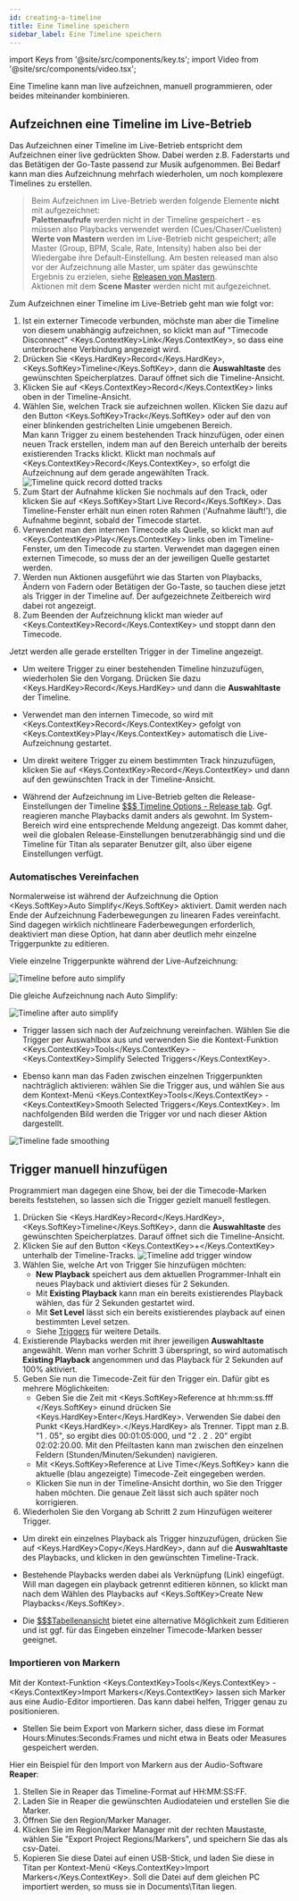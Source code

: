 ```yaml
---
id: creating-a-timeline
title: Eine Timeline speichern
sidebar_label: Eine Timeline speichern
---
```


import Keys from '@site/src/components/key.ts';
import Video from '@site/src/components/video.tsx';

Eine Timeline kann man live aufzeichnen, manuell programmieren, oder beides miteinander kombinieren.



## Aufzeichnen eine Timeline im Live-Betrieb

Das Aufzeichnen einer Timeline im Live-Betrieb entspricht dem Aufzeichnen einer live gedrückten Show. Dabei werden z.B. Faderstarts und das Betätigen der Go-Taste passend zur Musik aufgenommen. Bei Bedarf kann man dies Aufzeichnung mehrfach wiederholen, um noch komplexere Timelines zu erstellen.

>   Beim Aufzeichnen im Live-Betrieb werden folgende Elemente **nicht** mit aufgezeichnet:<br/>
    **Palettenaufrufe** werden nicht in der Timeline gespeichert - es müssen also Playbacks verwendet werden (Cues/Chaser/Cuelisten)<br/>
    **Werte von Mastern** werden im Live-Betrieb nicht gespeichert; alle Master (Group, BPM, Scale, Rate, Intensity) haben also bei der Wiedergabe ihre Default-Einstellung. Am besten released man also vor der Aufzeichnung alle Master, um später das gewünschte Ergebnis zu erzielen, siehe [Releasen von Mastern](../cues/cue-playback.md#einen-master-releasen).<br/>
    Aktionen mit dem **Scene Master** werden nicht mit aufgezeichnet. 

Zum Aufzeichnen einer Timeline im Live-Betrieb geht man wie folgt vor:

1. Ist ein externer Timecode verbunden, möchste man aber die Timeline von diesem unabhängig aufzeichnen, so 
klickt man auf "Timecode Disconnect" <Keys.ContextKey>Link</Keys.ContextKey>, so dass eine unterbrochene 
Verbindung angezeigt wird.
2. Drücken Sie <Keys.HardKey>Record</Keys.HardKey>, <Keys.SoftKey>Timeline</Keys.SoftKey>, dann 
die **Auswahltaste** des gewünschten Speicherplatzes. Darauf öffnet sich die Timeline-Ansicht.
3. Klicken Sie auf <Keys.ContextKey>Record</Keys.ContextKey> links oben in der Timeline-Ansicht.
4. Wählen Sie, welchen Track sie aufzeichnen wollen. Klicken Sie dazu auf den Button <Keys.SoftKey>Track</Keys.SoftKey> 
oder auf den von einer blinkenden gestrichelten Linie umgebenen Bereich.<br/>
Man kann Trigger zu einem bestehenden Track hinzufügen, oder einen neuen Track erstellen, indem man auf den 
Bereich unterhalb der bereits existierenden Tracks klickt. Klickt man nochmals 
auf <Keys.ContextKey>Record</Keys.ContextKey>, so erfolgt die Aufzeichnung auf dem gerade angewählten Track.<br/>
 ![Timeline quick record dotted tracks](/docs/images/Timeline-Quickrecord-Dotted.png)
5. Zum Start der Aufnahme klicken Sie nochmals auf den Track, oder klicken Sie auf <Keys.SoftKey>Start Live Record</Keys.SoftKey>. Das Timeline-Fenster erhält nun einen roten Rahmen ('Aufnahme läuft!'), die Aufnahme beginnt, sobald der Timecode startet.
6. Verwendet man den internen Timecode als Quelle, so klickt man auf <Keys.ContextKey>Play</Keys.ContextKey> links oben im Timeline-Fenster, um den Timecode zu starten. Verwendet man dagegen einen externen Timecode, so muss der an der jeweiligen Quelle gestartet werden.
7. Werden nun Aktionen ausgeführt wie das Starten von Playbacks, Ändern von Fadern oder Betätigen der Go-Taste, so tauchen diese jetzt als Trigger in der Timeline auf. Der aufgezeichnete Zeitbereich wird dabei rot angezeigt.
8. Zum Beenden der Aufzeichnung klickt man wieder auf <Keys.ContextKey>Record</Keys.ContextKey> und stoppt dann den Timecode.

Jetzt werden alle gerade erstellten Trigger in der Timeline angezeigt.

- Um weitere Trigger zu einer bestehenden Timeline hinzuzufügen, wiederholen Sie den Vorgang. Drücken Sie 
dazu <Keys.HardKey>Record</Keys.HardKey> und dann die **Auswahltaste** der Timeline.

- Verwendet man den internen Timecode, so wird mit <Keys.ContextKey>Record</Keys.ContextKey> gefolgt 
von <Keys.ContextKey>Play</Keys.ContextKey> automatisch die Live-Aufzeichnung gestartet.

- Um direkt weitere Trigger zu einem bestimmten Track hinzuzufügen, klicken Sie 
auf <Keys.ContextKey>Record</Keys.ContextKey> und dann auf den gewünschten Track in der Timeline-Ansicht.

- Während der Aufzeichnung im Live-Betrieb gelten die Release-Einstellungen der 
Timeline [$$$ Timeline Options - Release tab](../timelines/timeline-options.md#release-tab). 
Ggf. reagieren manche Playbacks damit anders als gewohnt. Im System-Bereich wird eine entsprechende Meldung angezeigt.
Das kommt daher, weil die globalen Release-Einstellungen benutzerabhängig sind und die Timeline für Titan als 
separater Benutzer gilt, also über eigene Einstellungen verfügt.

### Automatisches Vereinfachen

Normalerweise ist während der Aufzeichnung die Option <Keys.SoftKey>Auto Simplify</Keys.SoftKey> aktiviert. Damit 
werden nach Ende der Aufzeichnung Faderbewegungen zu linearen Fades vereinfacht. Sind dagegen wirklich nichtlineare 
Faderbewegungen erforderlich, deaktiviert man diese Option, hat dann aber deutlich mehr einzelne Triggerpunkte 
zu editieren.

Viele einzelne Triggerpunkte während der Live-Aufzeichnung:

![Timeline before auto simplify](/docs/images/Timeline-Live-Record.png)

Die gleiche Aufzeichnung nach Auto Simplify:

![Timeline after auto simplify](/docs/images/Timeline-Live-Record-Simplified.png)

- Trigger lassen sich nach der Aufzeichnung vereinfachen. Wählen Sie die Trigger per Auswahlbox aus und verwenden Sie die 
Kontext-Funktion <Keys.ContextKey>Tools</Keys.ContextKey> - <Keys.ContextKey>Simplify Selected Triggers</Keys.ContextKey>.

- Ebenso kann man das Faden zwischen einzelnen Triggerpunkten nachträglich aktivieren: wählen Sie die Trigger aus, 
und wählen Sie aus dem Kontext-Menü <Keys.ContextKey>Tools</Keys.ContextKey> - <Keys.ContextKey>Smooth Selected Triggers</Keys.ContextKey>. Im nachfolgenden Bild werden die Trigger vor und nach dieser Aktion dargestellt.

![Timeline fade smoothing](/docs/images/Timeline-Smooth.png)


## Trigger manuell hinzufügen

Programmiert man dagegen eine Show, bei der die Timecode-Marken bereits feststehen, so lassen sich die 
Trigger gezielt manuell festlegen.

1. Drücken Sie <Keys.HardKey>Record</Keys.HardKey>, <Keys.SoftKey>Timeline</Keys.SoftKey>, dann 
die **Auswahltaste** des gewünschten Speicherplatzes. Darauf öffnet sich die Timeline-Ansicht.
2. Klicken Sie auf den Button <Keys.ContextKey>+</Keys.ContextKey> unterhalb der Timeline-Tracks.
   ![Timeline add trigger window](/docs/images/Timeline-Add-Item.png)
3. Wählen Sie, welche Art von Trigger Sie hinzufügen möchten:
    - **New Playback** speichert aus dem aktuellen Programmer-Inhalt ein neues Playback und aktiviert dieses für 2 Sekunden.
    - Mit **Existing Playback** kann man ein bereits existierendes Playback wählen, das für 2 Sekunden gestartet wird.
    - Mit **Set Level** lässt sich ein bereits existierendes playback auf einen bestimmten Level setzen.
    - Siehe  [Triggers](../timelines.md#triggers) für weitere Details.
4. Existierende Playbacks werden mit ihrer jeweiligen **Auswahltaste** angewählt. Wenn man vorher Schritt 3 überspringt, 
so wird automatisch **Existing Playback** angenommen und das Playback für 2 Sekunden auf 100% aktiviert.
5. Geben Sie nun die Timecode-Zeit für den Trigger ein. Dafür gibt es mehrere Möglichkeiten:
    - Geben Sie die Zeit mit <Keys.SoftKey>Reference at hh:mm:ss.fff </Keys.SoftKey> einund drücken Sie <Keys.HardKey>Enter</Keys.HardKey>. Verwenden Sie dabei den Punkt <Keys.HardKey>.</Keys.HardKey> als Trenner. Tippt man z.B. "1 . 05", so ergibt dies 00:01:05:000, und "2 . 2 . 20" ergibt 02:02:20.00. Mit den Pfeiltasten kann man zwischen den einzelnen Feldern (Stunden/Minuten/Sekunden) navigieren.
    - Mit <Keys.SoftKey>Reference at Live Time</Keys.SoftKey> kann die aktuelle (blau angezeigte) Timecode-Zeit eingegeben werden.
    - Klicken Sie nun in der Timeline-Ansicht dorthin, wo Sie den Trigger haben möchten. Die genaue Zeit lässt sich auch später noch korrigieren.
6. Wiederholen Sie den Vorgang ab Schritt 2 zum Hinzufügen weiterer Trigger.

- Um direkt ein einzelnes Playback als Trigger hinzuzufügen, drücken Sie auf <Keys.HardKey>Copy</Keys.HardKey>, dann auf die **Auswahltaste** des Playbacks, und klicken in den gewünschten Timeline-Track.

- Bestehende Playbacks werden dabei als Verknüpfung (Link) eingefügt. Will man dagegen ein playback getrennt editieren können, so klickt man nach dem Wählen des Playbacks auf <Keys.SoftKey>Create New Playbacks</Keys.SoftKey>.

- Die [$$$Tabellenansicht](../timelines/running-and-editing-timelines.md#table-view) bietet eine alternative Möglichkeit zum Editieren und ist ggf. für das Eingeben einzelner Timecode-Marken besser geeignet.

### Importieren von Markern

Mit der Kontext-Funktion <Keys.ContextKey>Tools</Keys.ContextKey> - <Keys.ContextKey>Import Markers</Keys.ContextKey> lassen sich Marker aus eine Audio-Editor importieren. Das kann dabei helfen, Trigger genau zu positionieren.

- Stellen Sie beim Export von Markern sicher, dass diese im Format Hours:Minutes:Seconds:Frames und nicht etwa in Beats oder Measures gespeichert werden.

Hier ein Beispiel für den Import von Markern aus der Audio-Software **Reaper**:

1. Stellen Sie in Reaper das Timeline-Format auf HH:MM:SS:FF.
2. Laden Sie in Reaper die gewünschten Audiodateien und erstellen Sie die Marker.
3. Öffnen Sie den Region/Marker Manager.
4. Klicken Sie im Region/Marker Manager mit der rechten Maustaste, wählen Sie "Export Project Regions/Markers", und speichern Sie das als csv-Datei.
5. Kopieren Sie diese Datei auf einen USB-Stick, und laden Sie diese in Titan per Kontext-Menü <Keys.ContextKey>Import Markers</Keys.ContextKey>. Soll die Datei auf dem gleichen PC importiert werden, so muss sie in Documents\\Titan liegen.
